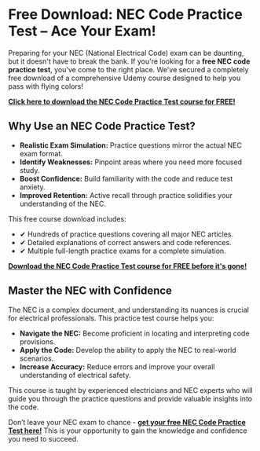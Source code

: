 # Free Download: NEC Code Practice Test – Ace Your Exam!

Preparing for your NEC (National Electrical Code) exam can be daunting, but it doesn't have to break the bank. If you're looking for a **free NEC code practice test**, you've come to the right place. We've secured a completely free download of a comprehensive Udemy course designed to help you pass with flying colors!

[**Click here to download the NEC Code Practice Test course for FREE!**](https://udemywork.com/nec-code-practice-test)

## Why Use an NEC Code Practice Test?

*   **Realistic Exam Simulation:** Practice questions mirror the actual NEC exam format.
*   **Identify Weaknesses:** Pinpoint areas where you need more focused study.
*   **Boost Confidence:** Build familiarity with the code and reduce test anxiety.
*   **Improved Retention:** Active recall through practice solidifies your understanding of the NEC.

This free course download includes:

*   ✔ Hundreds of practice questions covering all major NEC articles.
*   ✔ Detailed explanations of correct answers and code references.
*   ✔ Multiple full-length practice exams for a complete simulation.

[**Download the NEC Code Practice Test course for FREE before it's gone!**](https://udemywork.com/nec-code-practice-test)

## Master the NEC with Confidence

The NEC is a complex document, and understanding its nuances is crucial for electrical professionals. This practice test course helps you:

*   **Navigate the NEC:** Become proficient in locating and interpreting code provisions.
*   **Apply the Code:** Develop the ability to apply the NEC to real-world scenarios.
*   **Increase Accuracy:** Reduce errors and improve your overall understanding of electrical safety.

This course is taught by experienced electricians and NEC experts who will guide you through the practice questions and provide valuable insights into the code.

Don’t leave your NEC exam to chance - **[get your free NEC Code Practice Test here!](https://udemywork.com/nec-code-practice-test)** This is your opportunity to gain the knowledge and confidence you need to succeed.
